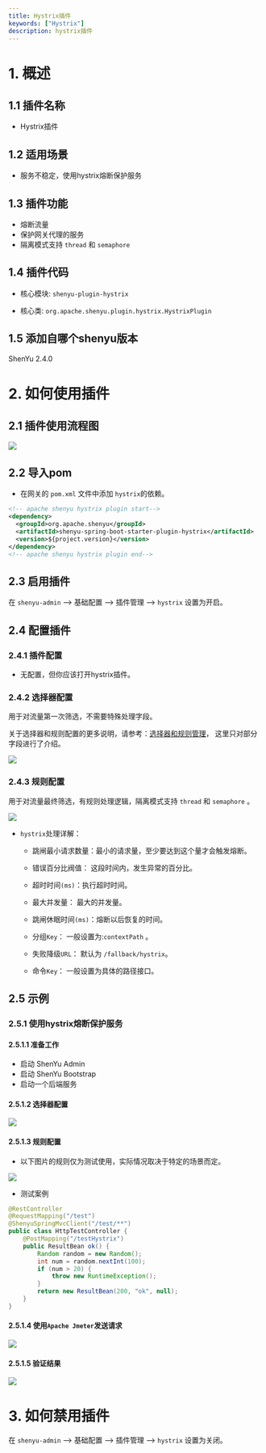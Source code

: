 ```yaml
---
title: Hystrix插件
keywords: ["Hystrix"]
description: hystrix插件
---
```


# 1. 概述

## 1.1 插件名称

* Hystrix插件

## 1.2 适用场景

* 服务不稳定，使用hystrix熔断保护服务

## 1.3 插件功能

* 熔断流量
* 保护网关代理的服务
* 隔离模式支持 `thread` 和 `semaphore`

## 1.4 插件代码

* 核心模块: `shenyu-plugin-hystrix`

* 核心类: `org.apache.shenyu.plugin.hystrix.HystrixPlugin`

## 1.5 添加自哪个shenyu版本

ShenYu 2.4.0

# 2. 如何使用插件

## 2.1 插件使用流程图

![](/img/shenyu/plugin/plugin_use_zh.jpg)

## 2.2 导入pom

* 在网关的 `pom.xml` 文件中添加 `hystrix`的依赖。

```xml
<!-- apache shenyu hystrix plugin start-->
<dependency>
  <groupId>org.apache.shenyu</groupId>
  <artifactId>shenyu-spring-boot-starter-plugin-hystrix</artifactId>
  <version>${project.version}</version>
</dependency>
<!-- apache shenyu hystrix plugin end-->
```

## 2.3 启用插件

在 `shenyu-admin` --> 基础配置 --> 插件管理 --> `hystrix` 设置为开启。

## 2.4 配置插件

### 2.4.1 插件配置

* 无配置，但你应该打开hystrix插件。

### 2.4.2 选择器配置

用于对流量第一次筛选，不需要特殊处理字段。

关于选择器和规则配置的更多说明，请参考：[选择器和规则管理](../../user-guide/admin-usage/selector-and-rule)， 这里只对部分字段进行了介绍。

![](/img/shenyu/plugin/hystrix/selector.png)

### 2.4.3 规则配置

用于对流量最终筛选，有规则处理逻辑，隔离模式支持 `thread` 和 `semaphore` 。

![](/img/shenyu/plugin/hystrix/rule.png)

* `hystrix`处理详解：

  * 跳闸最小请求数量：最小的请求量，至少要达到这个量才会触发熔断。

  * 错误百分比阀值： 这段时间内，发生异常的百分比。
  
  * 超时时间`(ms)`：执行超时时间。

  * 最大并发量： 最大的并发量。

  * 跳闸休眠时间`(ms)`：熔断以后恢复的时间。

  * 分组`Key`： 一般设置为:`contextPath` 。

  * 失败降级`URL`： 默认为 `/fallback/hystrix`。

  * 命令`Key`： 一般设置为具体的路径接口。


## 2.5 示例

### 2.5.1 使用hystrix熔断保护服务

#### 2.5.1.1 准备工作

- 启动 ShenYu Admin
- 启动 ShenYu Bootstrap
- 启动一个后端服务

#### 2.5.1.2 选择器配置

![](/img/shenyu/plugin/hystrix/selector.png)

#### 2.5.1.3 规则配置

* 以下图片的规则仅为测试使用，实际情况取决于特定的场景而定。

![](/img/shenyu/plugin/hystrix/hystrix-example-rule-zh.png)

* 测试案例

```java
@RestController
@RequestMapping("/test")
@ShenyuSpringMvcClient("/test/**")
public class HttpTestController {
    @PostMapping("/testHystrix")
    public ResultBean ok() {
        Random random = new Random();
        int num = random.nextInt(100);
        if (num > 20) {
            throw new RuntimeException();
        }
        return new ResultBean(200, "ok", null);
    }
}
```

#### 2.5.1.4 使用`Apache Jmeter`发送请求

![](/img/shenyu/plugin/hystrix/hystrix-send-request.png)

#### 2.5.1.5 验证结果

![](/img/shenyu/plugin/hystrix/hystrix-result.png)

# 3. 如何禁用插件

在 `shenyu-admin` --> 基础配置 --> 插件管理 --> `hystrix` 设置为关闭。
